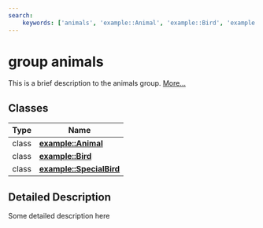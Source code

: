 ```yaml
---
search:
    keywords: ['animals', 'example::Animal', 'example::Bird', 'example::SpecialBird']
---
```


# group animals

This is a brief description to the animals group. [More...](#detailed-description)
## Classes

|Type|Name|
|-----|-----|
|class|[**example::Animal**](classexample_1_1_animal.md)|
|class|[**example::Bird**](classexample_1_1_bird.md)|
|class|[**example::SpecialBird**](classexample_1_1_special_bird.md)|


## Detailed Description

Some detailed description here 
